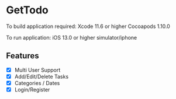 # GetTodo

To build application required:
Xcode 11.6 or higher 
Cocoapods 1.10.0

To run application:
iOS 13.0 or higher simulator/iphone

## Features

- [x] Multi User Support
- [x] Add/Edit/Delete Tasks
- [x] Categories / Dates
- [x] Login/Register
